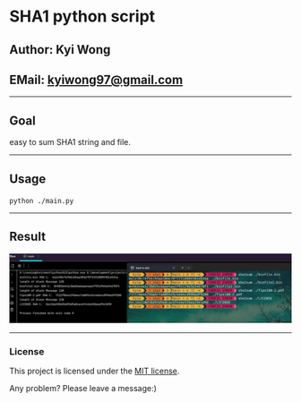 # SHA1 python script

## Author: Kyi Wong

## EMail: kyiwong97@gmail.com

---

## Goal


easy to sum SHA1 string and file.

---

## Usage


`python ./main.py`

---

## Result


![result picture](./result.png)

---

### License 


This project is licensed under the [MIT license](https://github.com/danielmiessler/SecLists/blob/master/LICENSE).

Any problem? Please leave a message:)
